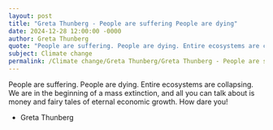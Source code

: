 ```yaml
---
layout: post
title: "Greta Thunberg - People are suffering People are dying"
date: 2024-12-28 12:00:00 -0000
author: Greta Thunberg
quote: "People are suffering. People are dying. Entire ecosystems are collapsing. We are in the beginning of a mass extinction, and all you can talk about is money and fairy tales of eternal economic growth. How dare you!"
subject: Climate change
permalink: /Climate change/Greta Thunberg/Greta Thunberg - People are suffering People are dying
---
```


People are suffering. People are dying. Entire ecosystems are collapsing. We are in the beginning of a mass extinction, and all you can talk about is money and fairy tales of eternal economic growth. How dare you!

- Greta Thunberg
